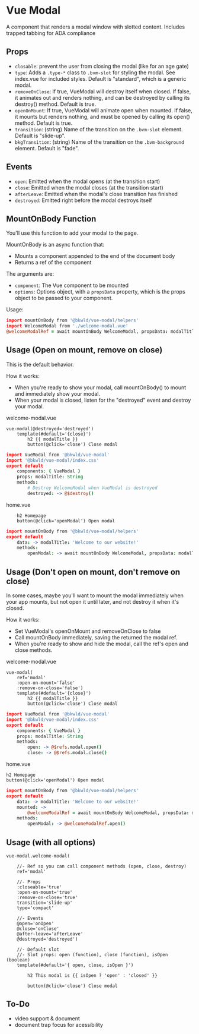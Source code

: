 # Vue Modal

A component that renders a modal window with slotted content. Includes trapped tabbing for ADA compliance

## Props

* `closable`: prevent the user from closing the modal (like for an age gate)
* `type`: Adds a `.type-*` class to `.bvm-slot` for styling the modal.  See index.vue for included styles.  Default is "standard", which is a generic modal.
* `removeOnClose`: If true, VueModal will destroy itself when closed.  If false, it animates out and renders nothing, and can be destroyed by calling its destroy() method.  Default is true.  
* `openOnMount`: If true, VueModal will animate open when mounted.  If false, it mounts but renders nothing, and must be opened by calling its open() method.  Default is true.  
* `transition`: (string) Name of the transition on the `.bvm-slot` element.  Default is "slide-up".
* `bkgTransition`: (string) Name of the transition on the `.bvm-background` element.  Default is "fade".

## Events

* `open`: Emitted when the modal opens (at the transition start)
* `close`: Emitted when the modal closes (at the transition start)
* `afterLeave`: Emitted when the modal's close transition has finished
* `destroyed`: Emitted right before the modal destroys itself

## MountOnBody Function

You'll use this function to add your modal to the page.

MountOnBody is an async function that:
* Mounts a component appended to the end of the document body
* Returns a ref of the component

The arguments are:
* `component`: The Vue component to be mounted
* `options`: Options object, with a `propsData` property, which is the props object to be passed to your component.

Usage: 
```coffee
import mountOnBody from '@bkwld/vue-modal/helpers'
import WelcomeModal from './welcome-modal.vue'
@welcomeModalRef = await mountOnBody WelcomeModal, propsData: modalTitle: "Hello world"
```

## Usage (Open on mount, remove on close)

This is the default behavior. 

How it works:
* When you're ready to show your modal, call mountOnBody() to mount and immediately show your modal.  
* When your modal is closed, listen for the "destroyed" event and destroy your modal.  

welcome-modal.vue
```pug
vue-modal(@destroyed='destroyed')
	template(#default='{close}')
		h2 {{ modalTitle }}
		button(@click='close') Close modal
```
```coffee
import VueModal from '@bkwld/vue-modal'
import '@bkwld/vue-modal/index.css'
export default
	components: { VueModal }
	props: modalTitle: String
	methods: 
		# Destroy WelcomeModal when VueModal is destroyed
		destroyed: -> @$destroy()
```

home.vue
```pug
	h2 Homepage
	button(@click='openModal') Open modal
```
```coffee
import mountOnBody from '@bkwld/vue-modal/helpers'
export default
	data: -> modalTitle: 'Welcome to our website!'
	methods:
		openModal: -> await mountOnBody WelcomeModal, propsData: modalTitle: @modalTitle
```


## Usage (Don't open on mount, don't remove on close)

In some cases, maybe you'll want to mount the modal immediately when your app mounts, but not open it until later, and not destroy it when it's closed.  

How it works:
* Set VueModal's openOnMount and removeOnClose to false
* Call mountOnBody immediately, saving the returned the modal ref.
* When you're ready to show and hide the modal, call the ref's open and close methods.

welcome-modal.vue
```pug
vue-modal(
	ref='modal'
	:open-on-mount='false'
	:remove-on-close='false')
	template(#default='{close}')
		h2 {{ modalTitle }}
		button(@click='close') Close modal
```
```coffee
import VueModal from '@bkwld/vue-modal'
import '@bkwld/vue-modal/index.css'
export default
	components: { VueModal }
	props: modalTitle: String
	methods:
		open: -> @$refs.modal.open()
		close: -> @$refs.modal.close()
```

home.vue
```pug
h2 Homepage
button(@click='openModal') Open modal
```
```coffee
import mountOnBody from '@bkwld/vue-modal/helpers'
export default
	data: -> modalTitle: 'Welcome to our website!'
	mounted: ->
		@welcomeModalRef = await mountOnBody WelcomeModal, propsData: modalTitle: @modalTitle
	methods:
		openModal: -> @welcomeModalRef.open()
```

## Usage (with all options)

```pug
vue-modal.welcome-modal(
	
	//- Ref so you can call component methods (open, close, destroy)
	ref='modal'
	
	//- Props
	:closeable='true'
	:open-on-mount='true'
	:remove-on-close='true'
	transition='slide-up'
	type='compact'
	
	//- Events
	@open='onOpen'
	@close='onClose'
	@after-leave='afterLeave'
	@destroyed='destroyed')

	//- Default slot
	//- Slot props: open (function), close (function), isOpen (boolean)
	template(#default='{ open, close, isOpen }')
		
		h2 This modal is {{ isOpen ? 'open' : 'closed' }}
		
		button(@click='close') Close modal
```

## To-Do
- video support & document
- document trap focus for acessibility
